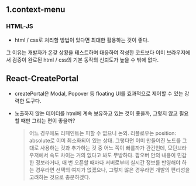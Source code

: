 ## 1.context-menu

### HTML-JS

- html / css로 처리할 방법이 있다면 최대한 활용하는 것이 좋다.

그 이유는 개발자가 온갖 상황을 테스트하며 대응하여 작성한 코드보다 이미 브라우저에서 검증이 완료된 html / css의 기본 동작의 신뢰도가 높을 수 밖에 없다.

## React-CreatePortal

- createPortal은 Modal, Popover 등 floating UI를 효과적으로 제어할 수 있는 강력한 도구다.

- 노출하지 않는 데이터를 html에 계속 보유하고 있는 것이 좋을까, 그렇지 않고 필요할 때만 그리는 편이 좋을까?
  > 어느 경우에도 리페인트는 피할 수 없으니 논외. 리플로우는 position: absolute로 이미 최소화되어 있는 상태. 그렇다면 이미 만들어진 노드를 그대로 사용하는 것과 추가하는 것 중 어느 쪽이 빠를까가 관건인데, 모던브라우저에서 속도 차이는 거의 없다고 봐도 무방하다.
  > 팝오버 안의 내용이 민감한 정보라거나, 매 번 오픈할 때마다 서버로부터 실시간 정보를 반영해야 하는 경우라면 선택의 여지가 없겠으나, 그렇지 않은 경우라면 개발의 편리성을 고려하는 것으로 충분하겠다.
